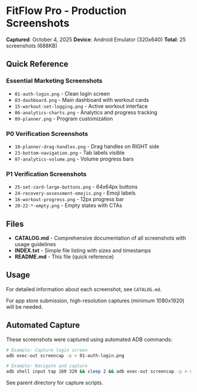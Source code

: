 # FitFlow Pro - Production Screenshots

**Captured**: October 4, 2025
**Device**: Android Emulator (320x640)
**Total**: 25 screenshots (688KB)

## Quick Reference

### Essential Marketing Screenshots
- `01-auth-login.png` - Clean login screen
- `03-dashboard.png` - Main dashboard with workout cards
- `15-workout-set-logging.png` - Active workout interface
- `06-analytics-charts.png` - Analytics and progress tracking
- `09-planner.png` - Program customization

### P0 Verification Screenshots
- `10-planner-drag-handles.png` - Drag handles on RIGHT side
- `23-bottom-navigation.png` - Tab labels visible
- `07-analytics-volume.png` - Volume progress bars

### P1 Verification Screenshots
- `25-set-card-large-buttons.png` - 64x64px buttons
- `24-recovery-assessment-emojis.png` - Emoji labels
- `16-workout-progress.png` - 12px progress bar
- `20-22-*-empty.png` - Empty states with CTAs

## Files

- **CATALOG.md** - Comprehensive documentation of all screenshots with usage guidelines
- **INDEX.txt** - Simple file listing with sizes and timestamps
- **README.md** - This file (quick reference)

## Usage

For detailed information about each screenshot, see `CATALOG.md`.

For app store submission, high-resolution captures (minimum 1080x1920) will be needed.

## Automated Capture

These screenshots were captured using automated ADB commands:

```bash
# Example: Capture login screen
adb exec-out screencap -p > 01-auth-login.png

# Example: Navigate and capture
adb shell input tap 160 320 && sleep 2 && adb exec-out screencap -p > screenshot.png
```

See parent directory for capture scripts.

